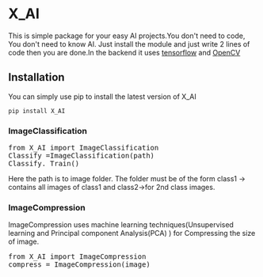 # X_AI

This is simple package for your easy AI projects.You don't need to code, You don't need to know AI. Just install the module and just write 2 lines of code then you are done.In the backend it uses [tensorflow](https://www.tensorflow.org/) and [OpenCV](https://github.com/opencv/opencv)

## Installation
You can  simply use pip to install the latest version of X_AI

`pip install X_AI`

### ImageClassification

<pre>
from X_AI import ImageClassification
Classify =ImageClassification(path)    
Classify._Train()
</pre>

Here the path is to image folder. The folder must be of the form class1 -> contains all images of class1 and class2->for 2nd class images.

### ImageCompression

ImageCompression uses machine learning techniques(Unsupervised learning and Principal component Analysis(PCA) ) for Compressing the size of image.
<pre>
from X_AI import ImageCompression
compress = ImageCompression(image)
</pre>
